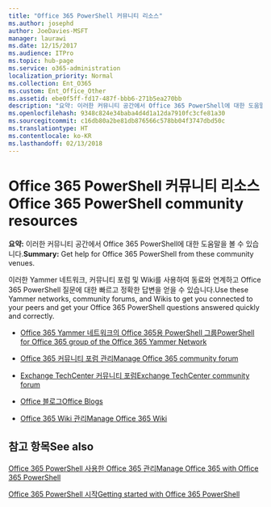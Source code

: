 ```yaml
---
title: "Office 365 PowerShell 커뮤니티 리소스"
ms.author: josephd
author: JoeDavies-MSFT
manager: laurawi
ms.date: 12/15/2017
ms.audience: ITPro
ms.topic: hub-page
ms.service: o365-administration
localization_priority: Normal
ms.collection: Ent_O365
ms.custom: Ent_Office_Other
ms.assetid: ebe0f5ff-fd17-487f-bbb6-271b5ea270bb
description: "요약: 이러한 커뮤니티 공간에서 Office 365 PowerShell에 대한 도움말을 볼 수 있습니다."
ms.openlocfilehash: 9348c824e34baba4d4d1a12da7910fc3cfe81a30
ms.sourcegitcommit: c16db80a2be81db876566c578bb04f3747dbd50c
ms.translationtype: HT
ms.contentlocale: ko-KR
ms.lasthandoff: 02/13/2018
---
```

# <a name="office-365-powershell-community-resources"></a><span data-ttu-id="047f2-103">Office 365 PowerShell 커뮤니티 리소스</span><span class="sxs-lookup"><span data-stu-id="047f2-103">Office 365 PowerShell community resources</span></span>

 <span data-ttu-id="047f2-104">**요약:** 이러한 커뮤니티 공간에서 Office 365 PowerShell에 대한 도움말을 볼 수 있습니다.</span><span class="sxs-lookup"><span data-stu-id="047f2-104">**Summary:** Get help for Office 365 PowerShell from these community venues.</span></span>
  
<span data-ttu-id="047f2-105">이러한 Yammer 네트워크, 커뮤니티 포럼 및 Wiki를 사용하여 동료와 연계하고 Office 365 PowerShell 질문에 대한 빠르고 정확한 답변을 얻을 수 있습니다.</span><span class="sxs-lookup"><span data-stu-id="047f2-105">Use these Yammer networks, community forums, and Wikis to get you connected to your peers and get your Office 365 PowerShell questions answered quickly and correctly.</span></span> 
  
- [<span data-ttu-id="047f2-106">Office 365 Yammer 네트워크의 Office 365용 PowerShell 그룹</span><span class="sxs-lookup"><span data-stu-id="047f2-106">PowerShell for Office 365 group of the Office 365 Yammer Network</span></span>](https://www.yammer.com/itpronetwork/#/threads/inGroup?type=in_group&amp;feedId=4632269)
    
- [<span data-ttu-id="047f2-107">Office 365 커뮤니티 포럼 관리</span><span class="sxs-lookup"><span data-stu-id="047f2-107">Manage Office 365 community forum</span></span>](https://community.office365.com/ko-KR/f/148.aspx)
    
- [<span data-ttu-id="047f2-108">Exchange TechCenter 커뮤니티 포럼</span><span class="sxs-lookup"><span data-stu-id="047f2-108">Exchange TechCenter community forum</span></span>](https://social.technet.microsoft.com/Forums/exchange/en-US/home?forum=exchangesvrgeneral)
    
- [<span data-ttu-id="047f2-109">Office 블로그</span><span class="sxs-lookup"><span data-stu-id="047f2-109">Office Blogs</span></span>](https://blogs.office.com/)
    
- [<span data-ttu-id="047f2-110">Office 365 Wiki 관리</span><span class="sxs-lookup"><span data-stu-id="047f2-110">Manage Office 365 Wiki</span></span>](https://community.office365.com/ko-KR/w/manage/default.aspx)
    
## <a name="see-also"></a><span data-ttu-id="047f2-111">참고 항목</span><span class="sxs-lookup"><span data-stu-id="047f2-111">See also</span></span>

#### 

[<span data-ttu-id="047f2-112">Office 365 PowerShell 사용한 Office 365 관리</span><span class="sxs-lookup"><span data-stu-id="047f2-112">Manage Office 365 with Office 365 PowerShell</span></span>](manage-office-365-with-office-365-powershell.md)
  
[<span data-ttu-id="047f2-113">Office 365 PowerShell 시작</span><span class="sxs-lookup"><span data-stu-id="047f2-113">Getting started with Office 365 PowerShell</span></span>](getting-started-with-office-365-powershell.md)


